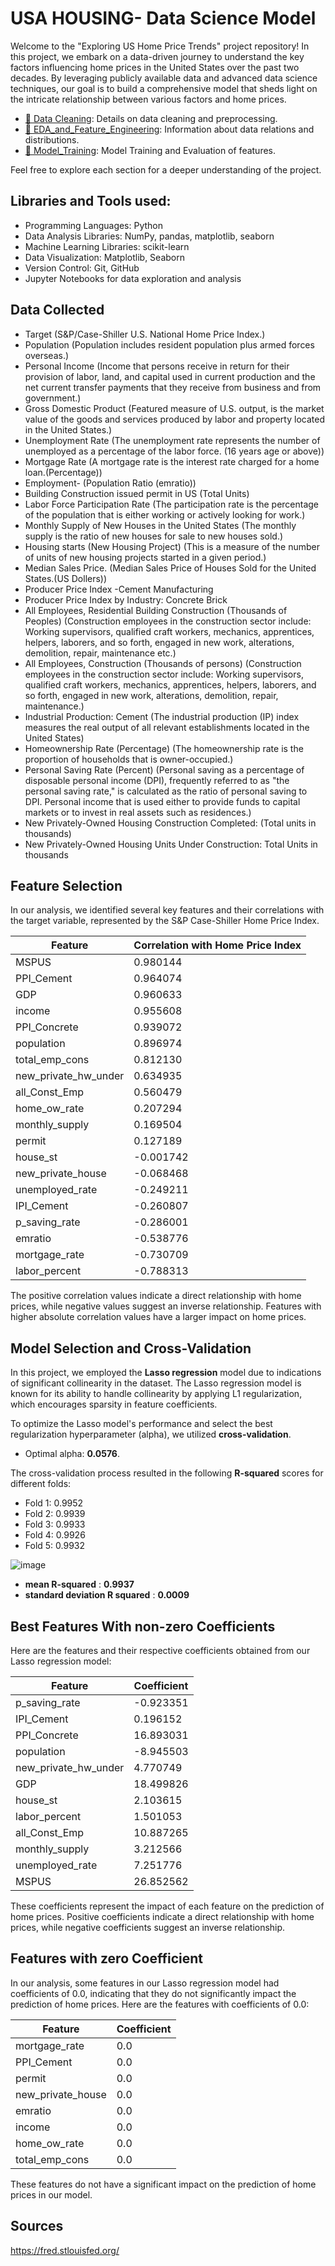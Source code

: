 # USA HOUSING- Data Science Model

Welcome to the "Exploring US Home Price Trends" project repository! In this project, we embark on a data-driven 
journey to understand the key factors influencing home prices in the United States over the past two decades.
By leveraging publicly available data and advanced data science techniques, our goal is to build a comprehensive
model that sheds light on the intricate relationship between various factors and home prices.

- [🔗 Data Cleaning](https://github.com/Akshatidk1/USA_HOUSING_DATA_SCIENCE_MODEL/blob/061ce48c214085b10080c147e03bab7aa00ace8c/Data_Cleaning_LLC.ipynb): Details on data cleaning and preprocessing.
- [🔗 EDA_and_Feature_Engineering](https://github.com/Akshatidk1/USA_HOUSING_DATA_SCIENCE_MODEL/blob/061ce48c214085b10080c147e03bab7aa00ace8c/EDA_LLC.ipynb): Information about data relations and distributions.
- [🔗 Model_Training](https://github.com/Akshatidk1/USA_HOUSING_DATA_SCIENCE_MODEL/blob/061ce48c214085b10080c147e03bab7aa00ace8c/model_training_LLC.ipynb): Model Training and Evaluation of features.

Feel free to explore each section for a deeper understanding of the project.


## Libraries and Tools used:

- Programming Languages: Python
- Data Analysis Libraries: NumPy, pandas, matplotlib, seaborn
- Machine Learning Libraries: scikit-learn
- Data Visualization: Matplotlib, Seaborn
- Version Control: Git, GitHub
- Jupyter Notebooks for data exploration and analysis

## Data Collected

- Target (S&P/Case-Shiller U.S. National Home Price Index.)
- Population (Population includes resident population plus armed forces overseas.)
- Personal Income (Income that persons receive in return for their provision of labor, land, and capital used in
current production and the net current transfer payments that they receive from business and from government.)
- Gross Domestic Product (Featured measure of U.S. output, is the market value of the goods and services produced by labor and property located in the United States.)
- Unemployment Rate (The unemployment rate represents the number of unemployed as a percentage of the labor force. (16 years age or above))
- Mortgage Rate (A mortgage rate is the interest rate charged for a home loan.(Percentage))
- Employment- (Population Ratio (emratio))
- Building Construction issued permit in US (Total Units)
- Labor Force Participation Rate (The participation rate is the percentage of the population that is either working or actively looking for work.)
- Monthly Supply of New Houses in the United States (The monthly supply is the ratio of new houses for sale to new houses sold.)
- Housing starts (New Housing Project) (This is a measure of the number of units of new housing projects started in a given period.)
- Median Sales Price. (Median Sales Price of Houses Sold for the United States.(US Dollers))
- Producer Price Index -Cement Manufacturing
- Producer Price Index by Industry: Concrete Brick
- All Employees, Residential Building Construction (Thousands of Peoples)
(Construction employees in the construction sector include: Working supervisors, qualified craft workers, mechanics,
apprentices, helpers, laborers, and so forth, engaged in new work, alterations, demolition, repair, maintenance etc.)
- All Employees, Construction (Thousands of persons)
(Construction employees in the construction sector include: Working supervisors, qualified craft workers, mechanics,
apprentices, helpers, laborers, and so forth, engaged in new work, alterations, demolition, repair, maintenance.)
- Industrial Production: Cement
(The industrial production (IP) index measures the real output of all relevant establishments located in the United States)
- Homeownership Rate (Percentage)
(The homeownership rate is the proportion of households that is owner-occupied.)
- Personal Saving Rate (Percent)
(Personal saving as a percentage of disposable personal income (DPI), frequently referred to as "the personal
saving rate," is calculated as the ratio of personal saving to DPI. Personal income that is used either to provide
funds to capital markets or to invest in real assets such as residences.)
- New Privately-Owned Housing Construction Completed: (Total units in thousands)
- New Privately-Owned Housing Units Under Construction: Total Units in thousands

## Feature Selection

In our analysis, we identified several key features and their correlations with the target variable, represented by the S&P Case-Shiller Home Price Index.

| Feature                | Correlation with Home Price Index |
|------------------------|-----------------------------|
| MSPUS                  | 0.980144                    |
| PPI_Cement             | 0.964074                    |
| GDP                    | 0.960633                    |
| income                 | 0.955608                    |
| PPI_Concrete           | 0.939072                    |
| population             | 0.896974                    |
| total_emp_cons         | 0.812130                    |
| new_private_hw_under   | 0.634935                    |
| all_Const_Emp          | 0.560479                    |
| home_ow_rate           | 0.207294                    |
| monthly_supply         | 0.169504                    |
| permit                 | 0.127189                    |
| house_st               | -0.001742                   |
| new_private_house      | -0.068468                   |
| unemployed_rate        | -0.249211                   |
| IPI_Cement             | -0.260807                   |
| p_saving_rate          | -0.286001                   |
| emratio                | -0.538776                   |
| mortgage_rate          | -0.730709                   |
| labor_percent          | -0.788313                   |

The positive correlation values indicate a direct relationship with home prices, while negative values suggest an inverse relationship. Features with higher absolute correlation values have a larger impact on home prices.

## Model Selection and Cross-Validation

In this project, we employed the **Lasso regression** model due to indications of significant collinearity in the dataset. The Lasso regression model is known for its ability to handle collinearity by applying L1 regularization, which encourages sparsity in feature coefficients.

To optimize the Lasso model's performance and select the best regularization hyperparameter (alpha), we utilized **cross-validation**.

- Optimal alpha: **0.0576**.

The cross-validation process resulted in the following **R-squared** scores for different folds:
- Fold 1: 0.9952
- Fold 2: 0.9939
- Fold 3: 0.9933
- Fold 4: 0.9926
- Fold 5: 0.9932

![image](https://github.com/Npps1997/USA-HOUSING--Data-Science-Model/assets/96871890/9d8ecd9b-c3a5-40d9-86a4-e230de4783ab)


- **mean R-squared** : **0.9937**
- **standard deviation R squared** : **0.0009**

## Best Features With non-zero Coefficients

Here are the features and their respective coefficients obtained from our Lasso regression model:

| Feature                | Coefficient  |
|------------------------|--------------|
| p_saving_rate          | -0.923351    |
| IPI_Cement             | 0.196152     |
| PPI_Concrete           | 16.893031    |
| population             | -8.945503    |
| new_private_hw_under   | 4.770749     |
| GDP                    | 18.499826    |
| house_st               | 2.103615     |
| labor_percent          | 1.501053     |
| all_Const_Emp          | 10.887265    |
| monthly_supply         | 3.212566     |
| unemployed_rate        | 7.251776     |
| MSPUS                  | 26.852562    |

These coefficients represent the impact of each feature on the prediction of home prices. Positive coefficients indicate a direct relationship with home prices, while negative coefficients suggest an inverse relationship.

## Features with zero Coefficient

In our analysis, some features in our Lasso regression model had coefficients of 0.0, indicating that they do not significantly impact the prediction of home prices. Here are the features with coefficients of 0.0:

| Feature               | Coefficient  |
|-----------------------|--------------|
| mortgage_rate         | 0.0          |
| PPI_Cement            | 0.0          |
| permit                | 0.0          |
| new_private_house     | 0.0          |
| emratio               | 0.0          |
| income                | 0.0          |
| home_ow_rate          | 0.0          |
| total_emp_cons        | 0.0          |

These features do not have a significant impact on the prediction of home prices in our model.

## Sources

https://fred.stlouisfed.org/

